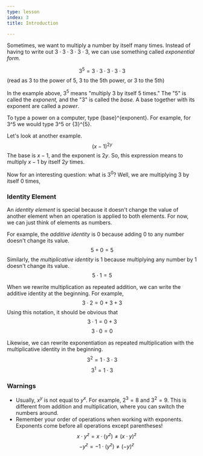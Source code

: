 ```yaml
---
type: lesson
index: 3
title: Introduction

---
```


Sometimes, we want to multiply a number by itself many times. Instead of having to write out $3\cdot3\cdot3\cdot3\cdot3$, we can use something called *exponential form.*

$$3^5=3\cdot3\cdot3\cdot3\cdot3$$
(read as 3 to the power of 5, 3 to the 5th power, or 3 to the 5th)

In the example above, $3^5$ means "multiply 3 by itself 5 times." The "5" is called the *exponent,* and the "3" is called the *base.* A base together with its exponent are called a *power*.

To type a power on a computer, type {base}^{exponent}. For example, for 3^5 we would type 3^5 or {3}^{5}. 

Let's look at another example. 
$$(x-1)^{2y}$$
The base is $x-1$, and the exponent is $2y$. So, this expression means to multiply $x-1$ by itself $2y$ times.

Now for an interesting question: what is $3^0$? Well, we are multiplying 3 by itself 0 times, 

### Identity Element
An *identity element* is special because it doesn't change the value of another element when an operation is applied to both elements. For now, we can just think of elements as numbers. 

For example, the *additive identity* is 0 because adding 0 to any number doesn't change its value. 
$$5+0=5$$
Similarly, the *multiplicative identity* is 1 because multiplying any number by 1 doesn't change its value.  
$$5\cdot1=5$$

When we rewrite multiplication as repeated addition, we can write the additive identity at the beginning. For example, 
$$3\cdot2=0+3+3$$
Using this notation, it should be obvious that 
$$3\cdot1=0+3$$
$$3\cdot0=0$$

Likewise, we can rewrite exponentiation as repeated multiplication with the multiplicative identity in the beginning.
$$3^2=1\cdot3\cdot3$$
$$3^1=1\cdot3$$

### Warnings
- Usually, $x^y$ is not equal to $y^x$. For example, $2^3=8$ and $3^2=9$. This is different from addition and multiplication, where you can switch the numbers around. 
- Remember your order of operations when working with exponents. Exponents come before all operations except parentheses!
$$x\cdot y^z=x\cdot(y^z)​\neq (x\cdot y)^z$$
$$-y^z=-1\cdot(y^z)​\neq (-y)^z$$

<!--stackedit_data:
eyJoaXN0b3J5IjpbMTIxMjYzNzk4LDUyMzQ2NTc5NCwxNjg3Nj
I2MDgzXX0=
-->